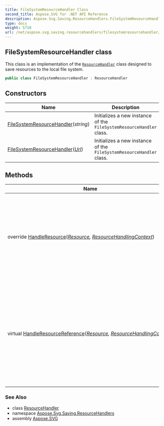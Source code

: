 ```yaml
---
title: FileSystemResourceHandler Class
second_title: Aspose.SVG for .NET API Reference
description: Aspose.Svg.Saving.ResourceHandlers.FileSystemResourceHandler class. This class is an implementation of the ResourceHandler class designed to save resources to the local file system
type: docs
weight: 5710
url: /net/aspose.svg.saving.resourcehandlers/filesystemresourcehandler/
---
```

## FileSystemResourceHandler class

This class is an implementation of the [`ResourceHandler`](../resourcehandler/) class designed to save resources to the local file system.

```csharp
public class FileSystemResourceHandler : ResourceHandler
```

## Constructors

| Name | Description |
| --- | --- |
| [FileSystemResourceHandler](filesystemresourcehandler/#constructor_1)(*string*) | Initializes a new instance of the `FileSystemResourceHandler` class. |
| [FileSystemResourceHandler](filesystemresourcehandler/#constructor)(*[Url](../../aspose.svg/url/)*) | Initializes a new instance of the `FileSystemResourceHandler` class. |

## Methods

| Name | Description |
| --- | --- |
| override [HandleResource](../../aspose.svg.saving.resourcehandlers/filesystemresourcehandler/handleresource/)(*[Resource](../../aspose.svg.saving/resource/), [ResourceHandlingContext](../../aspose.svg.saving/resourcehandlingcontext/)*) | This method is responsible for handling the resource. In it you can save the [`Resource`](../../aspose.svg.saving/resource/) to the stream or embed it into the parent resource. |
| virtual [HandleResourceReference](../../aspose.svg.saving.resourcehandlers/resourcehandler/handleresourcereference/)(*[Resource](../../aspose.svg.saving/resource/), [ResourceHandlingContext](../../aspose.svg.saving/resourcehandlingcontext/)*) | This method is responsible for handling the resource reference. In this method, you can set what the reference to the resource being handled will look like. |

### See Also

* class [ResourceHandler](../resourcehandler/)
* namespace [Aspose.Svg.Saving.ResourceHandlers](../../aspose.svg.saving.resourcehandlers/)
* assembly [Aspose.SVG](../../)
